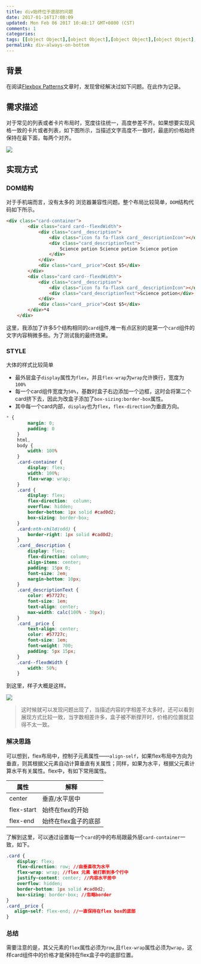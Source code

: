 ```yaml
---
title: div始终位于底部的问题
date: 2017-01-16T17:08:09
updated: Mon Feb 06 2017 10:48:17 GMT+0800 (CST)
comments: 1
categories:
tags: [[object Object],[object Object],[object Object],[object Object],[object Object]]
permalink: div-always-on-bottom
---
```




## 背景
在阅读[Flexbox Patterns](https://www.flexboxpatterns.com/card-group)文章时，发现曾经解决过如下问题。在此作为记录。

## 需求描述
对于常见的列表或者卡片布局时，宽度往往统一，高度参差不齐。如果想要实现风格一致的卡片或者列表，如下图所示，当描述文字高度不一致时，最底的价格始终保持在最下面，每两个对齐。

![](https://images-manager.oss-cn-shanghai.aliyuncs.com/static/css/flex/flex-card-group.jpg)

<!--more-->
## 实现方式

### DOM结构
对于手机端而言，没有太多的 浏览器兼容性问题。整个布局比较简单，`DOM`结构代码如下所示。

```html
<div class="card-container">
        <div class="card card--flexdWidth">
            <div class="card__description">
                <div class="icon fa fa-flask card__descriptionIcon"></div>
                <div class="card_descriptionText">
                    Science potion Science potion Science potion
                </div>
            </div>
            <div class="card__price">Cost $5</div>
        </div>
        <div class="card card--flexdWidth">
            <div class="card__description">
                <div class="icon fa fa-flask card__descriptionIcon"></div>
                <div class="card_descriptionText">Science potion</div>
            </div>
            <div class="card__price">Cost $5</div>
        </div>*4
    </div>
```
这里，我添加了许多5个结构相同的`card`组件,唯一有点区别的是第一个`card`组件的文字内容稍微多些。为了测试我的最终效果。

### STYLE
大体的样式比较简单

- 最外层盒子`display`属性为`flex`，并且`flex-wrap`为`wrap`允许换行，宽度为`100%`
-  每一个card组件宽度为`50%`，基数时盒子右边添加一个边框，这时会将第二个card挤下去，因此为改盒子添加了`box-sizing:border-box`属性。
-  其中每一个card内部，`display`也为`flex`，`flex-direction`为垂直方向。

```css
* {
        margin: 0;
        padding: 0
    }
    html,
    body {
        width: 100%
    }
    .card-container {
        display: flex;
        width: 100%;
        flex-wrap: wrap;
    }
    .card {
        display: flex;
        flex-direction:  column;
        overflow: hidden;
        border-bottom: 1px solid #cad0d2;
        box-sizing: border-box;
    }
    .card:nth-child(odd) {
        border-right: 1px solid #cad0d2;
    }
    .card__description {
        display: flex;
        flex-direction: column;
        align-items: center;
        padding: 15px 0;
        font-size: 2em;
        margin-bottom: 10px;
    }
    .card_descriptionText {
        color: #57727c;
        font-size: 1em;
        text-align: center;
        max-width: calc(100% - 30px);
    }
    .card__price {
        text-align: center;
        color: #57727c;
        font-size: 1em;
        font-weight: 700;
        padding: 5px 15px;
    }
    .card--flexdWidth {
        width: 50%;
    }
```

到这里，样子大概是这样。

![](https://images-manager.oss-cn-shanghai.aliyuncs.com/static/css/flex/flex-card-group2.jpg)

> 这时候就可以发现问题出现了，当描述内容的字相差不太多时，还可以看到展现方式比较一致，当字数相差许多，盒子被不断撑开时，价格的位置就显得不太一致。

### 解决思路
可以想到，flex布局中，控制子元素属性——`align-self`，如果flex布局中方向为垂直，则其根据父元素自动计算垂直有关属性；同样，如果为水平，根据父元素计算水平有关属性。flex中，有如下常用属性。

| 属性 | 解释 |
| --- | --- |
| center | 垂直/水平居中 |
| flex-start | 始终在flex的开始 |
| flex-end | 始终在flex盒子的底部 |

了解到这里，可以通过设置每一个`card`的中的布局跟最外层`card-container`一致，如下。


```css
.card {
    display: flex;
    flex-direction: row; //由垂直改为水平
    flex-wrap: wrap; //flex 元素 被打断到多个行中
    justify-content: center; //内容水平居中
    overflow: hidden;
    border-bottom: 1px solid #cad0d2;
    box-sizing: border-box; //忽略border
}
.card__price {
   align-self: flex-end; //一直保持在flex box的底部
}
```

### 总结
需要注意的是，其父元素的`flex`属性必须为`row`,且`flex-wrap`属性必须为`wrap`，这样card组件中的价格才能保持在flex盒子中的底部位置。



